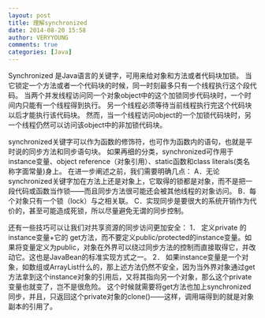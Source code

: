 ```yaml
---
layout: post
title: 理解synchronized
date: 2014-08-20 15:58
author: VERYYOUNG
comments: true
categories: [Java]
---
```

Synchronized 是Java语言的关键字，可用来给对象和方法或者代码块加锁。
当它锁定一个方法或者一个代码块的时候，同一时刻最多只有一个线程执行这个段代码。
当两个并发线程访问同一个对象object中的这个加锁同步代码块时，一个时间内只能有一个线程得到执行。
另一个线程必须等待当前线程执行完这个代码块以后才能执行该代码块。
然而，当一个线程访问object的一个加锁代码块时，另一个线程仍然可以访问该object中的非加锁代码块。

synchronized关键字可以作为函数的修饰符，也可作为函数内的语句，也就是平时说的同步方法和同步语句块。
如果再细的分类，synchronized可作用于instance变量、object reference（对象引用）、static函数和class literals(类名称字面常量)身上。
在进一步阐述之前，我们需要明确几点：
A．无论synchronized关键字加在方法上还是对象上，它取得的锁都是对象，而不是把一段代码或函数当作锁――而且同步方法很可能还会被其他线程的对象访问。
B．每个对象只有一个锁（lock）与之相关联。
C．实现同步是要很大的系统开销作为代价的，甚至可能造成死锁，所以尽量避免无谓的同步控制。

还有一些技巧可以让我们对共享资源的同步访问更加安全：
1．  定义private 的instance变量+它的 get方法，而不要定义public/protected的instance变量。如果将变量定义为public，对象在外界可以绕过同步方法的控制而直接取得它，并改动它。这也是JavaBean的标准实现方式之一。
2．  如果instance变量是一个对象，如数组或ArrayList什么的，那上述方法仍然不安全，因为当外界对象通过get方法拿到这个instance对象的引用后，又将其指向另一个对象，那么这个private变量也就变了，岂不是很危险。 这个时候就需要将get方法也加上synchronized同步，并且，只返回这个private对象的clone()――这样，调用端得到的就是对象副本的引用了。

